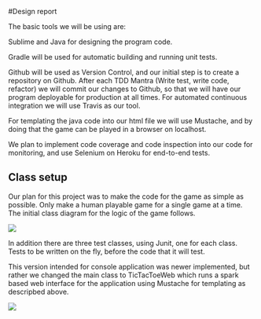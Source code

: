 #Design report

The basic tools we will be using are:

Sublime and Java for designing the program code.

Gradle will be used for automatic building and running unit tests.

Github will be used as Version Control, and our initial step is to create a repository on Github. After each TDD Mantra (Write test,  write code, refactor) we will commit our changes to Github, so that we will have our program deployable for production at all times. For automated continuous integration we will use Travis as our tool.

For templating the java code into our html file we will use Mustache, and by doing that the game can be played in a browser on localhost.

We plan to implement code coverage and code inspection into our code for monitoring, and use Selenium on Heroku for end-to-end tests.

Class setup
---

Our plan for this project was to make the code for the game as simple as possible. Only make a human playable game for a single game at a time. The initial class diagram for the logic of the game follows.

<img src="http://yuml.me/diagram/scruffy;dir:LR/class/[TicTacToe%7C-game%7Cmain]-1%3E[Game%7C-board%7CgetBoard();getPlayer();getWinner();mark()],%20[Game]-1%3E[Board%7C%7Cmark();getCellValue();findWinner()]" />

In addition there are three test classes, using Junit, one for each class. Tests to be written on the fly, before the code that it will test.

This version intended for console application was newer implemented, but rather we changed the main class to TicTacToeWeb which runs a spark based web interface for the application using Mustache for templating as descripbed above.

<img src="http://yuml.me/diagram/scruffy;dir:LR/class/[TicTacToeWeb%7C-game%7Cmain]-1%3E[Game%7C-board%7CgetBoard();getPlayer();getWinner();mark()],%20[Game]-1%3E[Board%7C%7Cmark();getCellValue();findWinner()]" />
